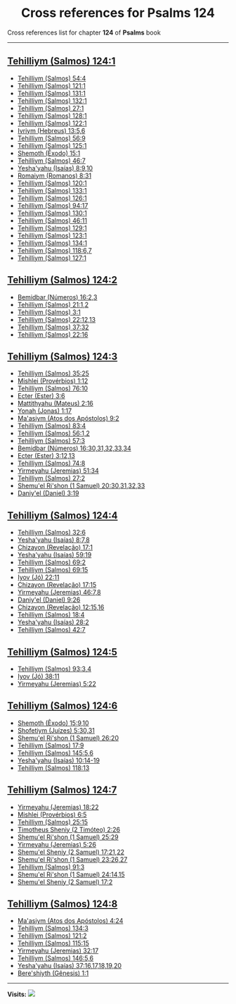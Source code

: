 <div align="center">

# Cross references for **Psalms 124**
</div>

Cross references list for chapter **124** of **Psalms** book

---

<h2 id="1"><a href="https://bible.ozzuu.com/pt_yah/Psa/124#1" target="_blank">Tehilliym (Salmos) 124:1</a></h2>

- [Tehilliym (Salmos) 54:4](https://bible.ozzuu.com/pt_yah/Psa/54#4)
- [Tehilliym (Salmos) 121:1](https://bible.ozzuu.com/pt_yah/Psa/121#1)
- [Tehilliym (Salmos) 131:1](https://bible.ozzuu.com/pt_yah/Psa/131#1)
- [Tehilliym (Salmos) 132:1](https://bible.ozzuu.com/pt_yah/Psa/132#1)
- [Tehilliym (Salmos) 27:1](https://bible.ozzuu.com/pt_yah/Psa/27#1)
- [Tehilliym (Salmos) 128:1](https://bible.ozzuu.com/pt_yah/Psa/128#1)
- [Tehilliym (Salmos) 122:1](https://bible.ozzuu.com/pt_yah/Psa/122#1)
- [Ivriym (Hebreus) 13:5,6](https://bible.ozzuu.com/pt_yah/Heb/13#5)
- [Tehilliym (Salmos) 56:9](https://bible.ozzuu.com/pt_yah/Psa/56#9)
- [Tehilliym (Salmos) 125:1](https://bible.ozzuu.com/pt_yah/Psa/125#1)
- [Shemoth (Êxodo) 15:1](https://bible.ozzuu.com/pt_yah/Exo/15#1)
- [Tehilliym (Salmos) 46:7](https://bible.ozzuu.com/pt_yah/Psa/46#7)
- [Yesha'yahu (Isaías) 8:9,10](https://bible.ozzuu.com/pt_yah/Isa/8#9)
- [Romaiym (Romanos) 8:31](https://bible.ozzuu.com/pt_yah/Rom/8#31)
- [Tehilliym (Salmos) 120:1](https://bible.ozzuu.com/pt_yah/Psa/120#1)
- [Tehilliym (Salmos) 133:1](https://bible.ozzuu.com/pt_yah/Psa/133#1)
- [Tehilliym (Salmos) 126:1](https://bible.ozzuu.com/pt_yah/Psa/126#1)
- [Tehilliym (Salmos) 94:17](https://bible.ozzuu.com/pt_yah/Psa/94#17)
- [Tehilliym (Salmos) 130:1](https://bible.ozzuu.com/pt_yah/Psa/130#1)
- [Tehilliym (Salmos) 46:11](https://bible.ozzuu.com/pt_yah/Psa/46#11)
- [Tehilliym (Salmos) 129:1](https://bible.ozzuu.com/pt_yah/Psa/129#1)
- [Tehilliym (Salmos) 123:1](https://bible.ozzuu.com/pt_yah/Psa/123#1)
- [Tehilliym (Salmos) 134:1](https://bible.ozzuu.com/pt_yah/Psa/134#1)
- [Tehilliym (Salmos) 118:6,7](https://bible.ozzuu.com/pt_yah/Psa/118#6)
- [Tehilliym (Salmos) 127:1](https://bible.ozzuu.com/pt_yah/Psa/127#1)
<h2 id="2"><a href="https://bible.ozzuu.com/pt_yah/Psa/124#2" target="_blank">Tehilliym (Salmos) 124:2</a></h2>

- [Bemidbar (Números) 16:2,3](https://bible.ozzuu.com/pt_yah/Num/16#2)
- [Tehilliym (Salmos) 21:1,2](https://bible.ozzuu.com/pt_yah/Psa/21#1)
- [Tehilliym (Salmos) 3:1](https://bible.ozzuu.com/pt_yah/Psa/3#1)
- [Tehilliym (Salmos) 22:12,13](https://bible.ozzuu.com/pt_yah/Psa/22#12)
- [Tehilliym (Salmos) 37:32](https://bible.ozzuu.com/pt_yah/Psa/37#32)
- [Tehilliym (Salmos) 22:16](https://bible.ozzuu.com/pt_yah/Psa/22#16)
<h2 id="3"><a href="https://bible.ozzuu.com/pt_yah/Psa/124#3" target="_blank">Tehilliym (Salmos) 124:3</a></h2>

- [Tehilliym (Salmos) 35:25](https://bible.ozzuu.com/pt_yah/Psa/35#25)
- [Mishlei (Provérbios) 1:12](https://bible.ozzuu.com/pt_yah/Pro/1#12)
- [Tehilliym (Salmos) 76:10](https://bible.ozzuu.com/pt_yah/Psa/76#10)
- [Ecter (Ester) 3:6](https://bible.ozzuu.com/pt_yah/Est/3#6)
- [Mattithyahu (Mateus) 2:16](https://bible.ozzuu.com/pt_yah/Mat/2#16)
- [Yonah (Jonas) 1:17](https://bible.ozzuu.com/pt_yah/Jon/1#17)
- [Ma'asiym (Atos dos Apóstolos) 9:2](https://bible.ozzuu.com/pt_yah/Act/9#2)
- [Tehilliym (Salmos) 83:4](https://bible.ozzuu.com/pt_yah/Psa/83#4)
- [Tehilliym (Salmos) 56:1,2](https://bible.ozzuu.com/pt_yah/Psa/56#1)
- [Tehilliym (Salmos) 57:3](https://bible.ozzuu.com/pt_yah/Psa/57#3)
- [Bemidbar (Números) 16:30,31,32,33,34](https://bible.ozzuu.com/pt_yah/Num/16#30)
- [Ecter (Ester) 3:12,13](https://bible.ozzuu.com/pt_yah/Est/3#12)
- [Tehilliym (Salmos) 74:8](https://bible.ozzuu.com/pt_yah/Psa/74#8)
- [Yirmeyahu (Jeremias) 51:34](https://bible.ozzuu.com/pt_yah/Jer/51#34)
- [Tehilliym (Salmos) 27:2](https://bible.ozzuu.com/pt_yah/Psa/27#2)
- [Shemu'el Ri'shon (1 Samuel) 20:30,31,32,33](https://bible.ozzuu.com/pt_yah/1Sm/20#30)
- [Daniy'el (Daniel) 3:19](https://bible.ozzuu.com/pt_yah/Dan/3#19)
<h2 id="4"><a href="https://bible.ozzuu.com/pt_yah/Psa/124#4" target="_blank">Tehilliym (Salmos) 124:4</a></h2>

- [Tehilliym (Salmos) 32:6](https://bible.ozzuu.com/pt_yah/Psa/32#6)
- [Yesha'yahu (Isaías) 8:7,8](https://bible.ozzuu.com/pt_yah/Isa/8#7)
- [Chizayon (Revelação) 17:1](https://bible.ozzuu.com/pt_yah/Rev/17#1)
- [Yesha'yahu (Isaías) 59:19](https://bible.ozzuu.com/pt_yah/Isa/59#19)
- [Tehilliym (Salmos) 69:2](https://bible.ozzuu.com/pt_yah/Psa/69#2)
- [Tehilliym (Salmos) 69:15](https://bible.ozzuu.com/pt_yah/Psa/69#15)
- [Iyov (Jó) 22:11](https://bible.ozzuu.com/pt_yah/Job/22#11)
- [Chizayon (Revelação) 17:15](https://bible.ozzuu.com/pt_yah/Rev/17#15)
- [Yirmeyahu (Jeremias) 46:7,8](https://bible.ozzuu.com/pt_yah/Jer/46#7)
- [Daniy'el (Daniel) 9:26](https://bible.ozzuu.com/pt_yah/Dan/9#26)
- [Chizayon (Revelação) 12:15,16](https://bible.ozzuu.com/pt_yah/Rev/12#15)
- [Tehilliym (Salmos) 18:4](https://bible.ozzuu.com/pt_yah/Psa/18#4)
- [Yesha'yahu (Isaías) 28:2](https://bible.ozzuu.com/pt_yah/Isa/28#2)
- [Tehilliym (Salmos) 42:7](https://bible.ozzuu.com/pt_yah/Psa/42#7)
<h2 id="5"><a href="https://bible.ozzuu.com/pt_yah/Psa/124#5" target="_blank">Tehilliym (Salmos) 124:5</a></h2>

- [Tehilliym (Salmos) 93:3,4](https://bible.ozzuu.com/pt_yah/Psa/93#3)
- [Iyov (Jó) 38:11](https://bible.ozzuu.com/pt_yah/Job/38#11)
- [Yirmeyahu (Jeremias) 5:22](https://bible.ozzuu.com/pt_yah/Jer/5#22)
<h2 id="6"><a href="https://bible.ozzuu.com/pt_yah/Psa/124#6" target="_blank">Tehilliym (Salmos) 124:6</a></h2>

- [Shemoth (Êxodo) 15:9,10](https://bible.ozzuu.com/pt_yah/Exo/15#9)
- [Shofetiym (Juízes) 5:30,31](https://bible.ozzuu.com/pt_yah/Jdg/5#30)
- [Shemu'el Ri'shon (1 Samuel) 26:20](https://bible.ozzuu.com/pt_yah/1Sm/26#20)
- [Tehilliym (Salmos) 17:9](https://bible.ozzuu.com/pt_yah/Psa/17#9)
- [Tehilliym (Salmos) 145:5,6](https://bible.ozzuu.com/pt_yah/Psa/145#5)
- [Yesha'yahu (Isaías) 10:14-19](https://bible.ozzuu.com/pt_yah/Isa/10#14)
- [Tehilliym (Salmos) 118:13](https://bible.ozzuu.com/pt_yah/Psa/118#13)
<h2 id="7"><a href="https://bible.ozzuu.com/pt_yah/Psa/124#7" target="_blank">Tehilliym (Salmos) 124:7</a></h2>

- [Yirmeyahu (Jeremias) 18:22](https://bible.ozzuu.com/pt_yah/Jer/18#22)
- [Mishlei (Provérbios) 6:5](https://bible.ozzuu.com/pt_yah/Pro/6#5)
- [Tehilliym (Salmos) 25:15](https://bible.ozzuu.com/pt_yah/Psa/25#15)
- [Timotheus Sheniy (2 Timóteo) 2:26](https://bible.ozzuu.com/pt_yah/2Ti/2#26)
- [Shemu'el Ri'shon (1 Samuel) 25:29](https://bible.ozzuu.com/pt_yah/1Sm/25#29)
- [Yirmeyahu (Jeremias) 5:26](https://bible.ozzuu.com/pt_yah/Jer/5#26)
- [Shemu'el Sheniy (2 Samuel) 17:21,22](https://bible.ozzuu.com/pt_yah/2Sm/17#21)
- [Shemu'el Ri'shon (1 Samuel) 23:26,27](https://bible.ozzuu.com/pt_yah/1Sm/23#26)
- [Tehilliym (Salmos) 91:3](https://bible.ozzuu.com/pt_yah/Psa/91#3)
- [Shemu'el Ri'shon (1 Samuel) 24:14,15](https://bible.ozzuu.com/pt_yah/1Sm/24#14)
- [Shemu'el Sheniy (2 Samuel) 17:2](https://bible.ozzuu.com/pt_yah/2Sm/17#2)
<h2 id="8"><a href="https://bible.ozzuu.com/pt_yah/Psa/124#8" target="_blank">Tehilliym (Salmos) 124:8</a></h2>

- [Ma'asiym (Atos dos Apóstolos) 4:24](https://bible.ozzuu.com/pt_yah/Act/4#24)
- [Tehilliym (Salmos) 134:3](https://bible.ozzuu.com/pt_yah/Psa/134#3)
- [Tehilliym (Salmos) 121:2](https://bible.ozzuu.com/pt_yah/Psa/121#2)
- [Tehilliym (Salmos) 115:15](https://bible.ozzuu.com/pt_yah/Psa/115#15)
- [Yirmeyahu (Jeremias) 32:17](https://bible.ozzuu.com/pt_yah/Jer/32#17)
- [Tehilliym (Salmos) 146:5,6](https://bible.ozzuu.com/pt_yah/Psa/146#5)
- [Yesha'yahu (Isaías) 37:16,17,18,19,20](https://bible.ozzuu.com/pt_yah/Isa/37#16)
- [Bere'shiyth (Gênesis) 1:1](https://bible.ozzuu.com/pt_yah/Gen/1#1)


---

**Visits:**
![](https://profile-counter.glitch.me/visitCounter_crossrefs34/count.svg)
